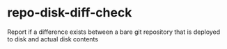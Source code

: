 repo-disk-diff-check
==========================
Report if a difference exists between a bare git repository that is deployed to disk and actual disk contents
